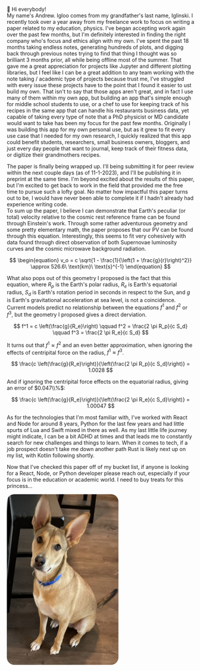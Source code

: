 
👋 Hi everybody!  
My name's Andrew. Igloo comes from my grandfather's last name, Iglinski. I recently took over a year away from my freelance work to focus on writing a paper related to my education, physics. I've began accepting work again over the past few months, but I'm definitely interested in finding the right company who's focus and ethics align with my own. I've spent the past 18 months taking endless notes, generating hundreds of plots, and digging back through previous notes trying to find that thing I thought was so brilliant 3 months prior, all while being offline most of the summer. That gave me a great appreciation for projects like Jupyter and different plotting libraries, but I feel like I can be a great addition to any team working with the note taking / academic type of projects because trust me, I've struggled with every issue these projects have to the point that I found it easier to ust build my own. That isn't to say that those apps aren't great, and in fact I use many of them within my own app, but building an app that's simple enough for middle school students to use, or a chef to use for keeping track of his recipes in the same app that can handle his restaurants business data, yet capable of taking every type of note that a PhD physicist or MD candidate would want to take has been my focus for the past few months. Originally I was building this app for my own personal use, but as it grew to fit every use case that I needed for my own research, I quickly realized that this app could benefit students, researchers, small business owners, bloggers, and just every day people that want to journal, keep track of their fitness data, or digitize their grandmothers recipes.

The paper is finally being wrapped up. I'll being submitting it for peer review within the next couple days (as of 11-1-2023), and I'll be publishing it in preprint at the same time. I'm beyond excited about the results of this paper, but I'm excited to get back to work in the field that provided me the free time to pursue such a lofty goal. No matter how impactful this paper turns out to be, I would have never been able to complete it if I hadn't already had experience writing code.  
To sum up the paper, I believe I can demonstrate that Earth's peculiar (or total) velocity relative to the cosmic rest reference frame can be found through Einstein's work. Through some rather adventurous geometry and some pretty elementary math, the paper proposes that our PV can be found through this equation. Interestingly, this seems to fit very cohesively with data found through direct observation of both Supernovae luminosity curves and the cosmic microwave background radiation.

$$
\begin{equation}
v_o = c \sqrt{1 - \frac{1}{\left(1 + \frac{g}{r}\right)^2}} \approx 526.6\ \text{km}\ \text{s}^{-1}
\end{equation}
$$

What also pops out of this geometry I proposed is the fact that this equation, where $R_p$ is the Earth's polar radius, $R_e$ is Earth's equatorial radius, $S_d$ is Earth's rotation period in seconds in respect to the Sun, and $g$ is Earth's gravitational acceleration at sea level, is not a coincidence. Current models predict no relationship between the equations $f^1$ and $f^2$ or $f^3$, but the geometry I proposed gives a direct derviation.

$$
f^1 = c \left(\frac{g}{R_e}\right) \qquad f^2 = \frac{2 \pi R_p}{c S_d} \qquad f^3 = \frac{2 \pi R_e}{c S_d}
$$

It turns out that $f^1 \approx f^2$ and an even better approximation, when ignoring the effects of centripital force on the radius, $f^1 \approx f^3$.

$$
\frac{c \left(\frac{g}{R_e}\right)}{\left(\frac{2 \pi R_p}{c S_d}\right)} = 1.0028
$$

And if ignoring the centripital force effects on the equatorial radius, giving an error of $0.047\\%$:

$$
\frac{c \left(\frac{g}{R_e}\right)}{\left(\frac{2 \pi R_e}{c S_d}\right)} = 1.00047
$$



As for the technologies that I'm most familiar with, I've worked with React and Node for around 8 years, Python for the last few years and had little spurts of Lua and Swift mixed in there as well. As my last little life journey might indicate, I can be a bit ADHD at times and that leads me to constantly search for new challenges and things to learn. When it comes to tech, if a job prospect doesn't take me down another path Rust is likely next up on my list, with Kotlin following shortly.  

Now that I've checked this paper off of my bucket list, if anyone is looking for a React, Node, or Python developer please reach out, especially if your focus is in the education or academic world. I need to buy treats for this princess...

<img src="./Layla.jpg" width=300 align=left style="border-radius: 20px; margin: auto 30px auto auto">
